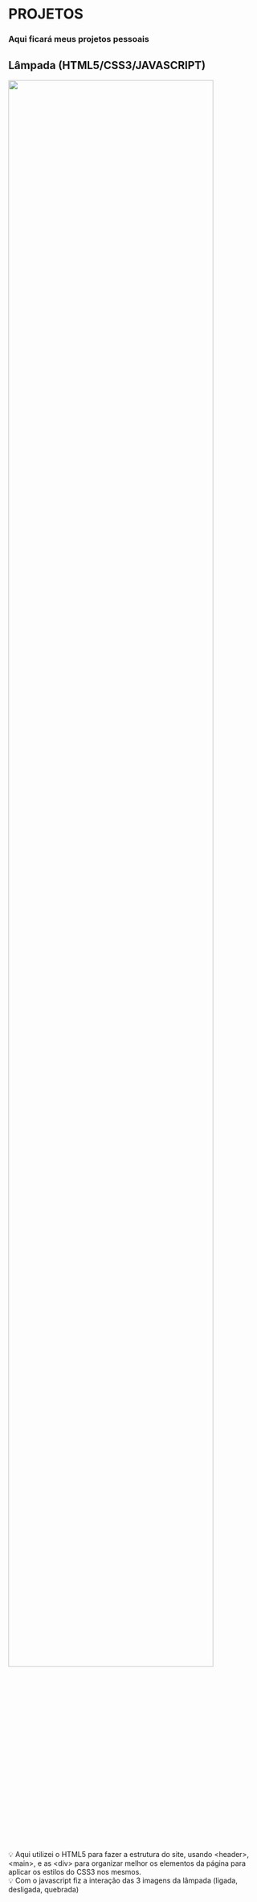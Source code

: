 # PROJETOS
<h3> Aqui ficará meus projetos pessoais  </h3>

## Lâmpada (HTML5/CSS3/JAVASCRIPT)

<img src="https://github.com/user-attachments/assets/11cf8d0c-4135-478e-a4d4-51c22cc7ce1e" width="90%"> <br>

💡 Aqui utilizei o HTML5 para fazer a estrutura do site, usando &lt;header&gt;, &lt;main&gt;, e as &lt;div&gt; para organizar melhor os elementos da página para aplicar os estilos do CSS3 nos mesmos. <br>
💡 Com o javascript fiz a interação das 3 imagens da lâmpada (ligada, desligada, quebrada)
